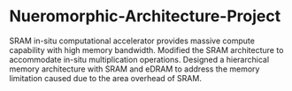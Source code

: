 # Nueromorphic-Architecture-Project
SRAM in-situ computational accelerator provides massive compute capability with high memory bandwidth. Modified the SRAM architecture to accommodate in-situ multiplication operations. Designed a hierarchical memory architecture with SRAM and eDRAM to address the memory limitation caused due to the area overhead of SRAM. 
